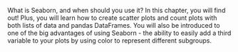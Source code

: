 What is Seaborn, and when should you use it? 
In this chapter, you will find out! Plus, you will learn how to create scatter plots and count plots with both lists of data and pandas DataFrames. 
You will also be introduced to one of the big advantages of using Seaborn - 
the ability to easily add a third variable to your plots by using color to represent different subgroups.
